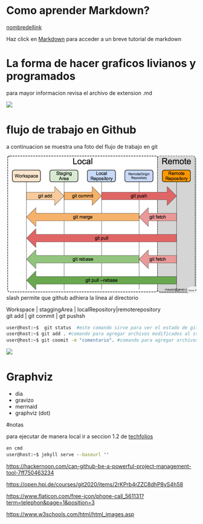 

# Como aprender Markdown?

[nombredellink](https://link)

Haz click en [Markdown](https://docs.github.com/en/github/writing-on-github/basic-writing-and-formatting-syntax) para acceder a un breve tutorial de markdown

# La forma de hacer graficos livianos y programados

para mayor informacion revisa el archivo de extension .md

<img src='https://g.gravizo.com/svg?
 digraph G {
    rankdir=LR;
    Computer->Github [ label="push" ];
    Github->Computer [ label="pull" ];    
    } 
'/>

# flujo de trabajo en Github

a continuacion se muestra una foto del flujo de trabajo en git

![Workflow-git](  /images/Workflow_git.png) 
slash permite que github adhiera la linea al directorio


Workspace   |  staggingArea | localRepository|remoterepository \
git add       | git commit     | git pushsh 

``` bash
user@host:~$  git status  #este comando sirve para ver el estado de github
user@host:~$ git add . #comando para agregar archivos modificados al stage area 
user@host:~$ git coomit -m "comentario". #comando para agregar archivos modificados al stage area
```


<img src='https://g.gravizo.com/svg?
 digraph G {
   main -> parse -> execute;
   main -> init;
   main -> cleanup;
   execute -> make_string;
   execute -> printf
   init -> make_string;
   main -> printf;
   execute -> compare;
 }
'/>


# Graphviz 
- dia
- gravizo
- mermaid
- graphviz (dot)


#notas

para ejecutar de manera local ir a seccion 1.2 de [techfolios](https://techfolios.github.io/userguide.html)

```cmd
en cmd
user@host:~$ jekyll serve --baseurl ''
```

https://hackernoon.com/can-github-be-a-powerful-project-management-tool-7ff750463234

https://open.hpi.de/courses/git2020/items/2rKPrb4rZZC8dhP8vS4h58

https://www.flaticon.com/free-icon/phone-call_561131?term=telephon&page=1&position=3

https://www.w3schools.com/html/html_images.asp
